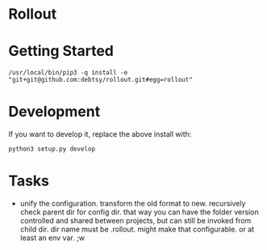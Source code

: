 # Rollout

# Getting Started

    /usr/local/bin/pip3 -q install -e "git+git@github.com:debtsy/rollout.git#egg=rollout"

# Development

If you want to develop it, replace the above install with:

    python3 setup.py develop

# Tasks

- unify the configuration. transform the old format to new.
    recursively check parent dir for config dir.
    that way you can have the folder version controlled and shared between projects, but can still be invoked from child dir.
    dir name must be .rollout. might make that configurable. or at least an env var.
    ;w
